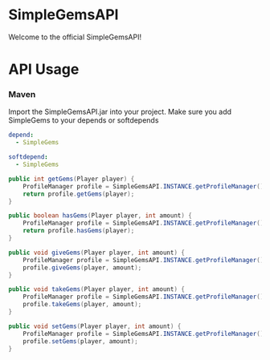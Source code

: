 # SimpleGemsAPI
Welcome to the official SimpleGemsAPI!

# API Usage

### Maven
Import the SimpleGemsAPI.jar into your project.
Make sure you add SimpleGems to your depends or softdepends
```YAML
depend:
  - SimpleGems

softdepend:
  - SimpleGems
```

```JAVA
public int getGems(Player player) {
    ProfileManager profile = SimpleGemsAPI.INSTANCE.getProfileManager();
    return profile.getGems(player);
}

public boolean hasGems(Player player, int amount) {
    ProfileManager profile = SimpleGemsAPI.INSTANCE.getProfileManager();
    return profile.hasGems(player);
}

public void giveGems(Player player, int amount) {
    ProfileManager profile = SimpleGemsAPI.INSTANCE.getProfileManager();
    profile.giveGems(player, amount);
}

public void takeGems(Player player, int amount) {
    ProfileManager profile = SimpleGemsAPI.INSTANCE.getProfileManager();
    profile.takeGems(player, amount);
}

public void setGems(Player player, int amount) {
    ProfileManager profile = SimpleGemsAPI.INSTANCE.getProfileManager();
    profile.setGems(player, amount);
}
```

